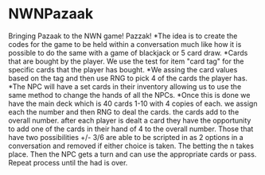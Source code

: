 # NWNPazaak
Bringing Pazaak to the NWN game!
Pazzak!
*The idea is to create the codes for the game to be held within a conversation much like how it is possible to do the same with a game
of blackjack or 5 card draw.
*Cards that are bought by the player. We use the test for item "card tag" for the specific cards that the player has bought.
*We assing the card values based on the tag and then use RNG to pick 4 of the cards the player has.
*The NPC will have a set cards in their inventory allowing us to use the same method to change the hands of all the NPCs.
*Once this is done we have the main deck which is 40 cards 1-10 with 4 copies of each. we assign each the number and then RNG to deal the
cards. the cards add to the overall number. after each player is dealt a card they have the opportunity to add one of the cards in their 
hand of 4 to the overall number. Those that have two possibilities +/- 3/6 are able to be scripted in as 2 options in a conversation and
removed if either choice is taken. The betting the n takes place. Then the NPC gets a turn and can use the appropriate cards or pass.
Repeat process until the had is over.


